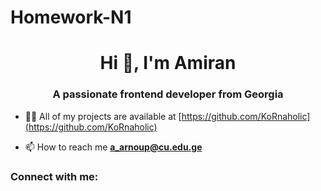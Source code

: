 # Homework-N1
<h1 align="center">Hi 👋, I'm Amiran</h1>
<h3 align="center">A passionate frontend developer from Georgia</h3>

- 👨‍💻 All of my projects are available at [https://github.com/KoRnaholic](https://github.com/KoRnaholic)

- 📫 How to reach me **a_arnoup@cu.edu.ge**

<h3 align="left">Connect with me:</h3>
<p align="left">
</p>
